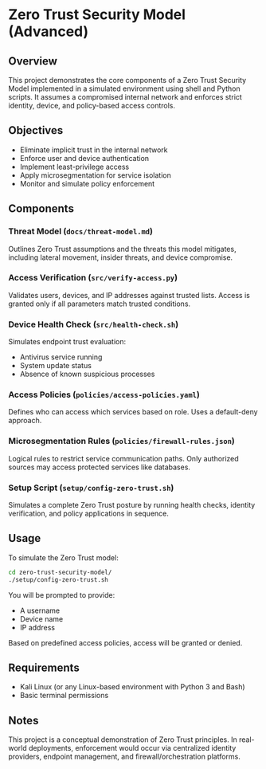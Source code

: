 # Zero Trust Security Model (Advanced)

## Overview

This project demonstrates the core components of a Zero Trust Security Model implemented in a simulated environment using shell and Python scripts. It assumes a compromised internal network and enforces strict identity, device, and policy-based access controls.

## Objectives

- Eliminate implicit trust in the internal network
- Enforce user and device authentication
- Implement least-privilege access
- Apply microsegmentation for service isolation
- Monitor and simulate policy enforcement


## Components

### Threat Model (`docs/threat-model.md`)
Outlines Zero Trust assumptions and the threats this model mitigates, including lateral movement, insider threats, and device compromise.

### Access Verification (`src/verify-access.py`)
Validates users, devices, and IP addresses against trusted lists. Access is granted only if all parameters match trusted conditions.

### Device Health Check (`src/health-check.sh`)
Simulates endpoint trust evaluation:
- Antivirus service running
- System update status
- Absence of known suspicious processes

### Access Policies (`policies/access-policies.yaml`)
Defines who can access which services based on role. Uses a default-deny approach.

### Microsegmentation Rules (`policies/firewall-rules.json`)
Logical rules to restrict service communication paths. Only authorized sources may access protected services like databases.

### Setup Script (`setup/config-zero-trust.sh`)
Simulates a complete Zero Trust posture by running health checks, identity verification, and policy applications in sequence.

## Usage

To simulate the Zero Trust model:

```bash
cd zero-trust-security-model/
./setup/config-zero-trust.sh
```

You will be prompted to provide:
- A username
- Device name
- IP address

Based on predefined access policies, access will be granted or denied.

## Requirements

- Kali Linux (or any Linux-based environment with Python 3 and Bash)
- Basic terminal permissions

## Notes

This project is a conceptual demonstration of Zero Trust principles. In real-world deployments, enforcement would occur via centralized identity providers, endpoint management, and firewall/orchestration platforms.
